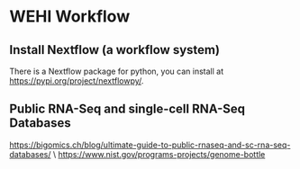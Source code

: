 # WEHI Workflow

## Install Nextflow (a workflow system)
There is a Nextflow package for python, you can install at https://pypi.org/project/nextflowpy/.

## Public RNA-Seq and single-cell RNA-Seq Databases
https://bigomics.ch/blog/ultimate-guide-to-public-rnaseq-and-sc-rna-seq-databases/ \\
https://www.nist.gov/programs-projects/genome-bottle
